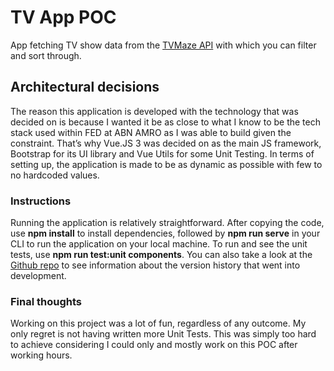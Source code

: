 # TV App POC

App fetching TV show data from the [TVMaze API](https://api.tvmaze.com/shows) with which you can filter and sort through.  

## Architectural decisions

The reason this application is developed with the technology that was decided on is because I wanted it be as close to what I know to be the tech stack used within FED at ABN AMRO as I was able to build given the constraint. That’s why Vue.JS 3 was decided on as the main JS framework, Bootstrap for its UI library and Vue Utils for some Unit Testing. In terms of setting up, the application is made to be as dynamic as possible with few to no hardcoded values.

### Instructions

Running the application is relatively straightforward. After copying the code, use **npm install** to install dependencies, followed by **npm run serve** in your CLI to run the application on your local machine. To run and see the unit tests, use **npm run test:unit components**. You can also take a look at the [Github repo](https://github.com/ZouhairEM/tvpoc) to see information about the version history that went into development.

### Final thoughts

Working on this project was a lot of fun, regardless of any outcome. My only regret is not having written more Unit Tests. This was simply too hard to achieve considering I could only and mostly work on this POC after working hours.

